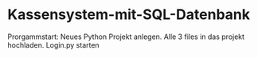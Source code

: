 # Kassensystem-mit-SQL-Datenbank

Prorgammstart:
Neues Python Projekt anlegen.
Alle 3 files in das projekt hochladen.
Login.py starten
